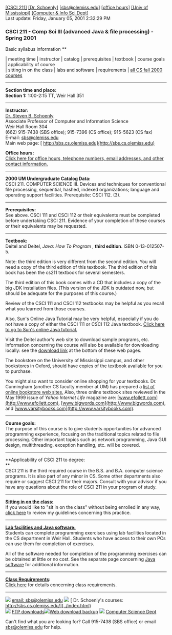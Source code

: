 [[CSCI 211]](index.html) [[Dr. Schoenly]](../index.html)
[[sbs@olemiss.edu]](mailto:sbs@olemiss.edu) [[office
hours]](../officehrs.html) [[Univ of Mississippi]](http://www.olemiss.edu/)
[[Computer & Info Sci Dept]](http://www.cs.olemiss.edu/)  
Last update: Friday, January 05, 2001 2:32:29 PM

###  CSCI 211 - Comp Sci III (advanced Java & file processing) - Spring 2001  
Basic syllabus information **

| meeting time | instructor | catalog | prerequisites | textbook | course
goals | applicability of course  
| sitting in on the class | labs and software | requirements | [ all CS fall
2000 courses](http://www.cs.olemiss.edu/courses/fall2000.html)  
  

* * *

  
  
**Section time and place:**  
**Section 1:** 1:00-2:15 TT, Weir Hall 351  
  
  

* * *

  
  
**Instructor:**  
[ Dr. Steven B. Schoenly](http://130.74.96.76/resume.html)  
Associate Professor of Computer and Information Science  
Weir Hall Room 304  
(662) 915-7438 (SBS office); 915-7396 (CS office); 915-5623 (CS fax)  
E-mail: [sbs@olemiss.edu](mailto:sbs@olemiss.edu)  
Main web page: [ http://sbs.cs.olemiss.edu](http://sbs.cs.olemiss.edu)  
  
**Office hours:**  
[Click here for office hours, telephone numbers, email addresses, and other
contact information.](../officehrs.html#sbsoff)  
  
  

* * *

  
  
**2000 UM Undergraduate Catalog Data:**  
CSCI 211. COMPUTER SCIENCE III. Devices and techniques for conventional file
processing, sequential, hashed, indexed organizations; language and operating
support facilities. Prerequisite: CSCI 112. (3).  
  

* * *

  
  
**Prerequisites:**  
See above. CSCI 111 and CSCI 112 or their equivalents must be completed before
undertaking CSCI 211. Evidence of your completion of these courses or their
equivalents may be requested.  
  

* * *

  
  
**Textbook:**  
Deitel and Deitel, _Java: How To Program_ , **third edition**. ISBN
0-13-012507-5.  
  
Note: the third edition is very different from the second edition. You will
need a copy of the third edition of this textbook. The third edition of this
book has been the cs211 textbook for several semesters.  
  
The third edition of this book comes with a CD that includes a copy of the big
JDK installation files. (This version of the JDK is outdated now, but should
be adequate for the purposes of this course.)  
  
Review of the CSCI 111 and CSCI 112 textbooks may be helpful as you recall
what you learned from those courses.  
  
Also, Sun's Online Java Tutorial may be very helpful, especially if you do not
have a copy of either the CSCI 111 or CSCI 112 Java textbook. [Click here to
go to Sun's online Java tutorial.](http://java.sun.com/docs/books/tutorial/)  
  
Visit the Deitel author's web site to download sample programs, etc.
Information concerning the course will also be available for downloading
locally: see the [download link](ftp://sbs.cs.olemiss.edu/) at the bottom of
these web pages.  
  
The bookstore on the University of Mississippi campus, and other bookstores in
Oxford, should have copies of the textbook available for you to purchase.  
  
You might also want to consider online shopping for your textbooks. Dr.
Cunningham (another CS faculty member at UM) has prepared a [ list of online
bookstore web
sites.](http://www.cs.olemiss.edu/~hcc/resources/bookstores.html) Also, three
online textbook sites reviewed in the May 1999 issue of _Yahoo Internet Life_
magazine are: [www.efollett.com](http://www.efollett.com),
[www.bigwords.com](http://www.bigwords.com), and
[www.varsitybooks.com](http://www.varsitybooks.com).  
  

* * *

  
  
**Course goals:**  
The purpose of this course is to give students opportunities for advanced
programming experience, focusing on the traditional topics related to file
processing. Other important topics such as network programming, Java GUI
design, multithreading, exception handling, etc. will be covered.  
  

* * *

  
  
**Applicability of CSCI 211 to degree:  
**  
CSCI 211 is the third required course in the B.S. and B.A. computer science
programs. It is also part of any minor in CS. Some other departments also
require or suggest CSCI 211 for their majors. Consult with your advisor if you
have any questions about the role of CSCI 211 in your program of study.  
  

* * *

  
  
**[Sitting in on the class:](../sitting.html)**  
If you would like to "sit in on the class" without being enrolled in any way,
[click here](../sitting.html) to review my guidelines concerning this
practice.  
  

* * *

  
  
**[Lab facilities and Java software:](../software.html)**  
Students can complete programming exercises using lab facilities located in
the CS department in Weir Hall. Students who have access to their own PCs can
use them for completion of exercises.  
  
All of the software needed for completion of the programming exercises can be
obtained at little or no cost. See the separate page concerning [Java
software](../software.html) for additional information.  
  
  
  

* * *

  
  
**[Class Requirements](required.html):**  
[Click here](required.html) for details concerning class requirements.  
  

* * *

![](../marker.gif) [ email: sbs@olemiss.edu](mailto:sbs@olemiss.edu)
![](../marker.gif) [ Dr. Schoenly's courses:
http://sbs.cs.olemiss.edu/](../index.html)  
![](../marker.gif) [ FTP
downloads](ftp://sbs.cs.olemiss.edu/)![](../marker.gif)[Web download
backup](http://www.cs.olemiss.edu/~sbs/download/) ![](../marker.gif) [
Computer Science Dept](http://www.cs.olemiss.edu/)  
  
Can't find what you are looking for? Call 915-7438 (SBS office) or email
[sbs@olemiss.edu](mailto:sbs@olemiss.edu) for help.  
  

